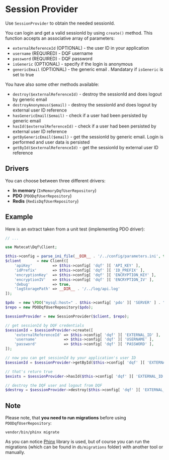 # Session Provider

Use `SessionProvider` to obtain the needed sessionId. 

You can login and get a valid sessionId by using `create()` method. This function accepts an associative array of parameters:

* `externalReferenceId` (OPTIONAL) - the user ID in your application
* `username`            (REQUIRED) - DQF username
* `password`            (REQUIRED) - DQF password
* `isGeneric`           (OPTIONAL) - specify if the login is anonymous
* `genericEmail`        (OPTIONAL) - the generic email . Mandatary if `isGeneric` is set to true

You have also some other methods available:

* `destroy($externalReferenceId)` - destroy the sessionId and does logout by generic email
* `destroyAnonymous($email)`      - destroy the sessionId and does logout by external user ID reference
* `hasGenericEmail($email)`       - check if a user had been persisted by generic email
* `hasId($externalReferenceId)`   - check if a user had been persisted by external user ID reference
* `getByGenericEmail($email)`     - get the sessionId by generic email. Login is performed and user data is persisted 
* `getById($externalReferenceId)` - get the sessionId by external user ID reference

## Drivers

You can choose between three different drivers:

* **In memory** (`InMemoryDqfUserRepository`) 
* **PDO** (`PDODqfUserRepository`)
* **Redis** (`RedisDqfUserRepository`)

## Example

Here is an extract taken from a unit test (implementing PDO driver):

```php
// ...

use Matecat\Dqf\Client;

$this->config = parse_ini_file(__DIR__ . '/../config/parameters.ini', true);
$client       = new Client([
    'apiKey'         => $this->config[ 'dqf' ][ 'API_KEY' ],
    'idPrefix'       => $this->config[ 'dqf' ][ 'ID_PREFIX' ],
    'encryptionKey'  => $this->config[ 'dqf' ][ 'ENCRYPTION_KEY' ],
    'encryptionIV'   => $this->config[ 'dqf' ][ 'ENCRYPTION_IV' ],
    'debug'          => true,
    'logStoragePath' => __DIR__ . '/../log/api.log'
]);

$pdo  = new \PDO("mysql:host=" . $this->config[ 'pdo' ][ 'SERVER' ] . ";dbname=" . $this->config[ 'pdo' ][ 'DBNAME' ], $this->config[ 'pdo' ][ 'USERNAME' ], $this->config[ 'pdo' ][ 'PASSWORD' ]);
$repo = new PDODqfUserRepository($pdo);

$sessionProvider = new SessionProvider($client, $repo);

// get sessionId by DQF credentials
$sessionId = $sessionProvider->create([
    'externalReferenceId' => $this->config[ 'dqf' ][ 'EXTERNAL_ID' ],
    'username'            => $this->config[ 'dqf' ][ 'USERNAME' ],
    'password'            => $this->config[ 'dqf' ][ 'PASSWORD' ],
]);

// now you can get sessionId by your application's user ID
$sessionId = $sessionProvider->getById($this->config[ 'dqf' ][ 'EXTERNAL_ID' ]);

// that's return true
$exists = $sessionProvider->hasId($this->config[ 'dqf' ][ 'EXTERNAL_ID' ]);

// destroy the DQF user and logout from DQF
$destroy = $sessionProvider->destroy($this->config[ 'dqf' ][ 'EXTERNAL_ID' ]);

```

## Note

Please note, that __**you need to run migrations**__ before using `PDODqfUserRepository`:

``````
vendor/bin/phinx migrate 
``````

As you can notice [Phinx](https://phinx.org/) library is used, but of course you can run the migrations (which can be found in `db/migrations` folder) with another tool or manually.
